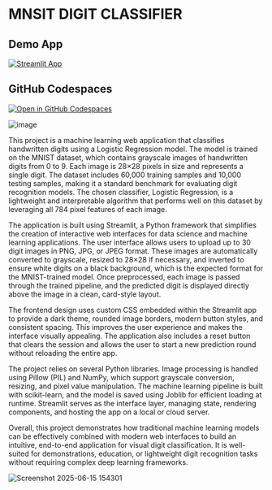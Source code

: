 # MNSIT DIGIT CLASSIFIER 

## Demo App

[![Streamlit App](https://static.streamlit.io/badges/streamlit_badge_black_white.svg)](https://app-app-buaespv5graakduogyywv8.streamlit.app/)

## GitHub Codespaces

[![Open in GitHub Codespaces](https://github.com/codespaces/badge.svg)](https://codespaces.new/streamlit/app-starter-kit?quickstart=1)

![image](https://github.com/user-attachments/assets/992a95b1-8281-4017-aff8-8eedca6a7e7f)


This project is a machine learning web application that classifies handwritten digits using a Logistic Regression model. The model is trained on the MNIST dataset, which contains grayscale images of handwritten digits from 0 to 9. Each image is 28×28 pixels in size and represents a single digit. The dataset includes 60,000 training samples and 10,000 testing samples, making it a standard benchmark for evaluating digit recognition models. The chosen classifier, Logistic Regression, is a lightweight and interpretable algorithm that performs well on this dataset by leveraging all 784 pixel features of each image.

The application is built using Streamlit, a Python framework that simplifies the creation of interactive web interfaces for data science and machine learning applications. The user interface allows users to upload up to 30 digit images in PNG, JPG, or JPEG format. These images are automatically converted to grayscale, resized to 28×28 if necessary, and inverted to ensure white digits on a black background, which is the expected format for the MNIST-trained model. Once preprocessed, each image is passed through the trained pipeline, and the predicted digit is displayed directly above the image in a clean, card-style layout.

The frontend design uses custom CSS embedded within the Streamlit app to provide a dark theme, rounded image borders, modern button styles, and consistent spacing. This improves the user experience and makes the interface visually appealing. The application also includes a reset button that clears the session and allows the user to start a new prediction round without reloading the entire app.

The project relies on several Python libraries. Image processing is handled using Pillow (PIL) and NumPy, which support grayscale conversion, resizing, and pixel value manipulation. The machine learning pipeline is built with scikit-learn, and the model is saved using Joblib for efficient loading at runtime. Streamlit serves as the interface layer, managing state, rendering components, and hosting the app on a local or cloud server.

Overall, this project demonstrates how traditional machine learning models can be effectively combined with modern web interfaces to build an intuitive, end-to-end application for visual digit classification. It is well-suited for demonstrations, education, or lightweight digit recognition tasks without requiring complex deep learning frameworks.

![Screenshot 2025-06-15 154301](https://github.com/user-attachments/assets/a45e7c31-a52e-47ea-a5f9-e55733b9ed2f)
